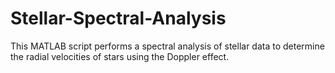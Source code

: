 # Stellar-Spectral-Analysis
This MATLAB script performs a spectral analysis of stellar data to determine the radial velocities of stars using the Doppler effect.
